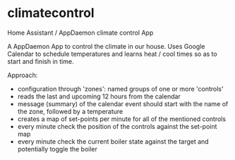# climatecontrol
Home Assistant / AppDaemon climate control App

A AppDaemon App to control the climate in our house.
Uses Google Calendar to schedule temperatures and learns heat / cool times so as to start and finish in time.

Approach:

 * configuration through 'zones': named groups of one or more 'controls'
 * reads the last and upcoming 12 hours from the calendar
 * message (summary) of the calendar event should start with the name of the zone, followed by a temperature
 * creates a map of set-points per minute for all of the mentioned controls
 * every minute check the position of the controls against the set-point map
 * every minute check the current boiler state against the target and potentially toggle the boiler
